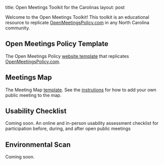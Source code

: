 title: Open Meetings Toolkit for the Carolinas
layout: post

Welcome to the Open Meetings Toolkit! This toolkit is an educational resource to replicate [OpenMeetingsPolicy.com](https://openmeetingspolicy.com/) in any North Carolina community.

## Open Meetings Policy Template

The Open Meetings Policy [website template](https://github.com/Code-for-the-Carolinas/openmeetingstoolkit/tree/main/template) that replicates [OpenMeetingsPolicy.com](https://openmeetingspolicy.com/).


## Meetings Map

The Meeting Map [template](https://github.com/Code-for-the-Carolinas/openmeetingstoolkit/tree/main/publicmeetings). See the [instrutions](https://github.com/Code-for-the-Carolinas/openmeetingstoolkit/blob/main/publicmeetings/Instructions%20for%20adding%20your%20own%20meeting%20to%20the%20map.pdf) for how to add your own public meeting to the map.

## Usability Checklist

Coming soon. An online and in-person usability assessment checklist for participation before, during, and after open public meetings

## Environmental Scan 

Coming soon.

